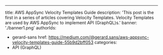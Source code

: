 ---
title: AWS AppSync Velocity Templates Guide
description: 'This post is the first in a series of articles covering Velocity Templates. Velocity Templates are used by AWS AppSync to implement API (GraphQL)s.'
banner: './banner1.png'
authorIds:
  - gerard-sans
href: https://medium.com/@gerard.sans/aws-appsync-velocity-templates-guide-55b9d2bff053
categories:
  - API (GraphQL)